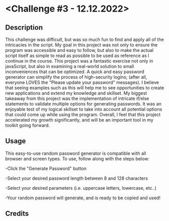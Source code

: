 # <Challenge #3 - 12.12.2022>

## Description

This challenge was difficult, but was so much fun to find and apply all of the intricacies in the script. My goal in this project was not only to ensure the program was accessible and easy to follow, but also to make the actual script itself as simple to read as possible to be used as reference as I continue in the course. This project was a fantastic exercise not only in javaScript, but also in examining a real-world solution to small inconveniences that can be optimized. A quick and easy password generator can simplify the process of high-security logins; (after all, everyone LOVES the "Please update your password" messages). I believe that seeing examples such as this will help me to see opportunities to create new applications and extend my knowledge and skillset. My biggest takeaway from this project was the implementation of intricate if/else statements to validate multiple options for generating passwords. It was an enjoyable test of my logical skillset to take into account all potential options that could come up while using the program. Overall, I feel that this project accelerated my growth significantly, and will be an important tool in my toolkit going forward.

## Usage

This easy-to-use random password generator is compatible with all browser and screen types. To use, follow along with the steps below:

-Click the "Generate Password" button

-Select your desired password length between 8 and 128 characters

-Select your desired parameters (i.e. uppercase letters, lowercase, etc..)

-Your random password will generate, and is ready to be copied and used!

## Credits
